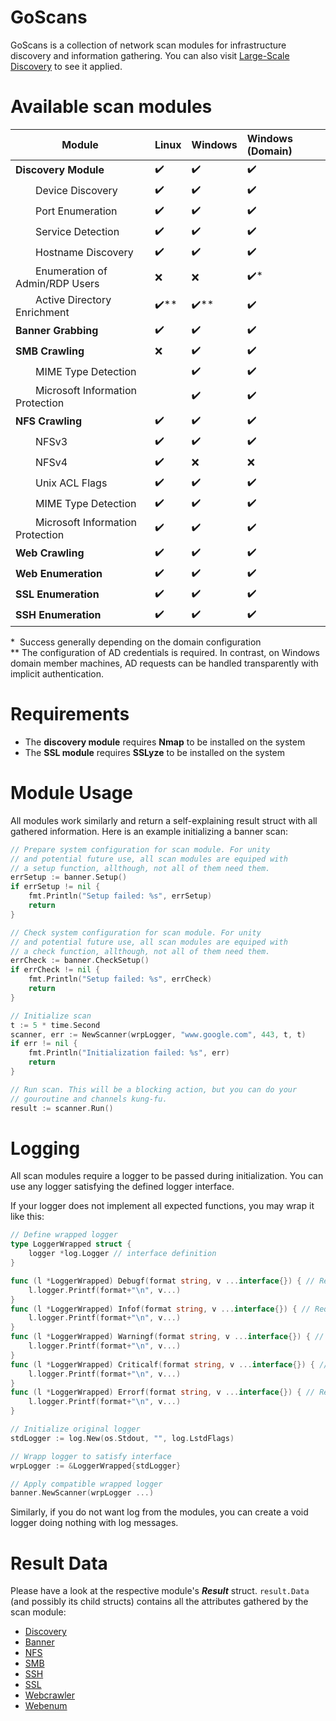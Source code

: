 # GoScans
GoScans is a collection of network scan modules for infrastructure discovery and information gathering. You can also visit [Large-Scale Discovery](https://github.com/siemens/large-scale-discovery) to see it applied.

# Available scan modules
| Module                             | Linux | Windows | Windows (Domain) |
| -----------------------------------|:------| :-------| :----------------|
| **Discovery Module**               | ✔️    | ✔️     | ✔️          |
|   Device Discovery                 | ✔️    | ✔️     | ✔️          |
|   Port Enumeration                 | ✔️    | ✔️     | ✔️          |
|   Service Detection                | ✔️    | ✔️     | ✔️          |
|   Hostname Discovery               | ✔️    | ✔️     | ✔️          |
|   Enumeration of Admin/RDP Users   | ❌️    | ❌️     | ✔️*         |
|   Active Directory Enrichment      | ✔️**  | ✔️**   | ✔️          |
| **Banner Grabbing**                | ✔️    | ✔️     | ✔️          |
| **SMB Crawling**                   | ❌️    | ✔️     | ✔️          |
|   MIME Type Detection              |       | ✔️     | ✔️          |
|   Microsoft Information Protection |       | ✔️     | ✔️          |
| **NFS Crawling**                   | ✔️    | ✔️     | ✔️          |
|   NFSv3                            | ✔️    | ✔️     | ✔️          |
|   NFSv4                            | ✔️    | ❌️     | ❌️          |
|   Unix ACL Flags                   | ✔️    | ✔️     | ✔️          |
|   MIME Type Detection              | ✔️    | ✔️     | ✔️          |
|   Microsoft Information Protection | ✔️    | ✔️     | ✔️          |
| **Web Crawling**                   | ✔️    | ✔️     | ✔️          |
| **Web Enumeration**                | ✔️    | ✔️     | ✔️          |
| **SSL Enumeration**                | ✔️    | ✔️     | ✔️          |
| **SSH Enumeration**                | ✔️    | ✔️     | ✔️          |

&ast;&nbsp; Success generally depending on the domain configuration <br/>
&ast;&ast;  The configuration of AD credentials is required. In contrast, on Windows domain member machines, AD requests can be handled transparently with implicit authentication.

# Requirements
- The **discovery module** requires **Nmap** to be installed on the system
- The **SSL module** requires **SSLyze** to be installed on the system

# Module Usage
All modules work similarly and return a self-explaining result struct with all gathered information. 
Here is an example initializing a banner scan:

```go
// Prepare system configuration for scan module. For unity 
// and potential future use, all scan modules are equiped with 
// a setup function, allthough, not all of them need them.
errSetup := banner.Setup()
if errSetup != nil {
    fmt.Println("Setup failed: %s", errSetup)
    return
}

// Check system configuration for scan module. For unity 
// and potential future use, all scan modules are equiped with 
// a check function, allthough, not all of them need them.
errCheck := banner.CheckSetup()
if errCheck != nil {
    fmt.Println("Setup failed: %s", errCheck)
    return
}

// Initialize scan
t := 5 * time.Second
scanner, err := NewScanner(wrpLogger, "www.google.com", 443, t, t)
if err != nil {
    fmt.Println("Initialization failed: %s", err)
    return
}

// Run scan. This will be a blocking action, but you can do your 
// gouroutine and channels kung-fu.
result := scanner.Run()
```


# Logging
All scan modules require a logger to be passed during initialization. 
You can use any logger satisfying the defined logger interface.

If your logger does not implement all expected functions, you may wrap it like this:
```go
// Define wrapped logger
type LoggerWrapped struct {
	logger *log.Logger // interface definition
}

func (l *LoggerWrapped) Debugf(format string, v ...interface{}) { // Required function according to the interface
	l.logger.Printf(format+"\n", v...)
}
func (l *LoggerWrapped) Infof(format string, v ...interface{}) { // Required function according to the interface
	l.logger.Printf(format+"\n", v...)
}
func (l *LoggerWrapped) Warningf(format string, v ...interface{}) { // Required function according to the interface
	l.logger.Printf(format+"\n", v...)
}
func (l *LoggerWrapped) Criticalf(format string, v ...interface{}) { // Required function according to the interface
	l.logger.Printf(format+"\n", v...)
}
func (l *LoggerWrapped) Errorf(format string, v ...interface{}) { // Required function according to the interface
	l.logger.Printf(format+"\n", v...)
}

// Initialize original logger
stdLogger := log.New(os.Stdout, "", log.LstdFlags)

// Wrapp logger to satisfy interface
wrpLogger := &LoggerWrapped{stdLogger}

// Apply compatible wrapped logger
banner.NewScanner(wrpLogger ...)
```

Similarly, if you do not want log from the modules, you can create a void logger doing nothing with log messages.

# Result Data
Please have a look at the respective module's _**Result**_ struct. `result.Data` (and possibly its child structs) contains all the attributes gathered by the scan module:

- [Discovery](https://github.com/siemens/GoScans/blob/7b82dda3a0f1631ee7df672887242e93ce0b972a/discovery/discovery.go#L124)
- [Banner](https://github.com/siemens/GoScans/blob/7b82dda3a0f1631ee7df672887242e93ce0b972a/banner/banner.go#L55)
- [NFS](https://github.com/siemens/GoScans/blob/7b82dda3a0f1631ee7df672887242e93ce0b972a/nfs/nfs.go#L52)
- [SMB](https://github.com/siemens/GoScans/blob/7b82dda3a0f1631ee7df672887242e93ce0b972a/smb/smb.go#L35)
- [SSH](https://github.com/siemens/GoScans/blob/7b82dda3a0f1631ee7df672887242e93ce0b972a/ssh/ssh.go#L62)
- [SSL](https://github.com/siemens/GoScans/blob/7b82dda3a0f1631ee7df672887242e93ce0b972a/ssl/ssl.go#L210)
- [Webcrawler](https://github.com/siemens/GoScans/blob/7b82dda3a0f1631ee7df672887242e93ce0b972a/webcrawler/webcrawler.go#L41)
- [Webenum](https://github.com/siemens/GoScans/blob/7b82dda3a0f1631ee7df672887242e93ce0b972a/webenum/webenum.go#L65)
